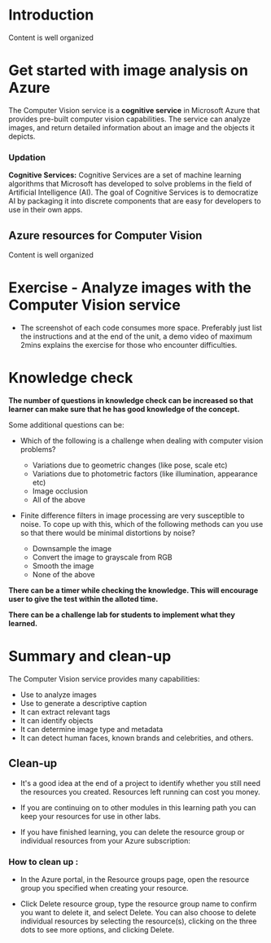 # Introduction
Content is well organized

# Get started with image analysis on Azure
The Computer Vision service is a **cognitive service** in Microsoft Azure that provides pre-built computer vision capabilities. The service can analyze images, and return detailed information about an image and the objects it depicts.

### Updation
**Cognitive Services:** Cognitive Services are a set of machine learning algorithms that Microsoft has developed to solve problems in the field of Artificial Intelligence (AI). The goal of Cognitive Services is to democratize AI by packaging it into discrete components that are easy for developers to use in their own apps.

## Azure resources for Computer Vision
Content is well organized

# Exercise - Analyze images with the Computer Vision service

* The screenshot of each code consumes more space. Preferably just list the instructions and at the end of the unit, a demo video of maximum 2mins explains the exercise for those who encounter difficulties. 

# Knowledge check

**The number of questions in knowledge check can be increased so that learner can make sure that he has good knowledge of the concept.**

Some additional questions can be:

* Which of the following is a challenge when dealing with computer vision problems?
  * Variations due to geometric changes (like pose, scale etc)
  * Variations due to photometric factors (like illumination, appearance etc)
  * Image occlusion
  * All of the above

* Finite difference filters in image processing are very susceptible to noise. To cope up with this, which of the following methods can you use so that there would be minimal distortions by noise?
  * Downsample the image
  * Convert the image to grayscale from RGB
  * Smooth the image
  * None of the above

**There can be a timer while checking the knowledge. This will encourage user to give the test within the alloted time.**

**There can be a challenge lab for students to implement what they learned.**

# Summary and clean-up  
The Computer Vision service provides many capabilities:
* Use to analyze images 
* Use to generate a descriptive caption
* It can extract relevant tags
* It can identify objects
* It can determine image type and metadata
* It can detect human faces, known brands and celebrities, and others.

## Clean-up

* It's a good idea at the end of a project to identify whether you still need the resources you created. Resources left running can cost you money.

* If you are continuing on to other modules in this learning path you can keep your resources for use in other labs.

* If you have finished learning, you can delete the resource group or individual resources from your Azure subscription:

### How to clean up :
* In the Azure portal, in the Resource groups page, open the resource group you specified when creating your resource.

* Click Delete resource group, type the resource group name to confirm you want to delete it, and select Delete. You can also choose to delete individual resources by selecting the resource(s), clicking on the three dots to see more options, and clicking Delete.
